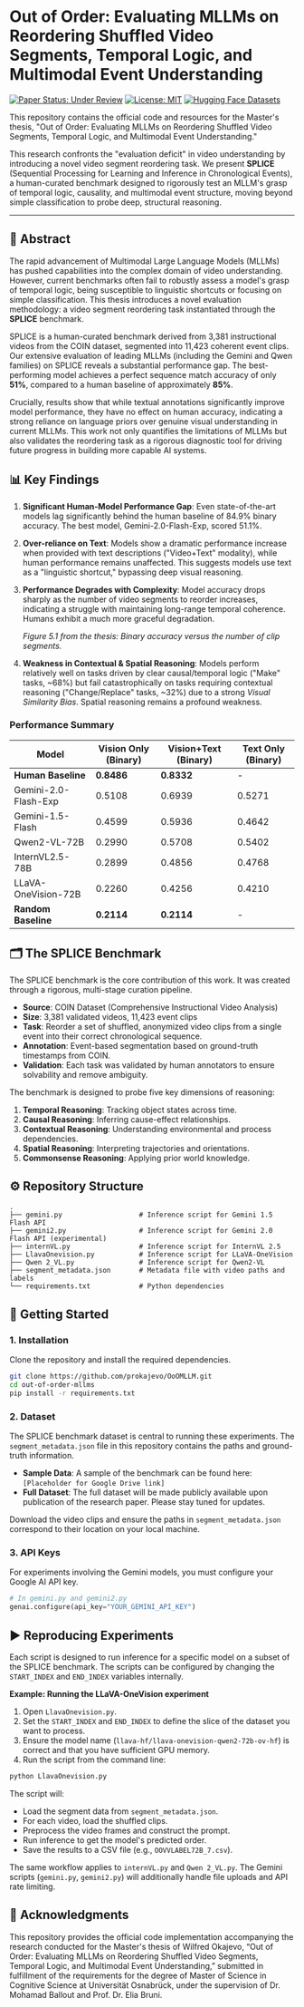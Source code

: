 # Out of Order: Evaluating MLLMs on Reordering Shuffled Video Segments, Temporal Logic, and Multimodal Event Understanding

[![Paper Status: Under Review](https://img.shields.io/badge/Paper%20Status-Under%20Review%20(EMNLP%202025)-blue)](https://openreview.net/forum?id=O5qq8NQbL2)
[![License: MIT](https://img.shields.io/badge/License-MIT-yellow.svg)](https://opensource.org/licenses/MIT)
[![Hugging Face Datasets](https://img.shields.io/badge/%F0%9F%A4%97%20Hugging%20Face-Datasets-blue)](https://huggingface.co/datasets/prokajevo/splice-benchmark)

This repository contains the official code and resources for the Master's thesis, "Out of Order: Evaluating MLLMs on Reordering Shuffled Video Segments, Temporal Logic, and Multimodal Event Understanding."

This research confronts the "evaluation deficit" in video understanding by introducing a novel video segment reordering task. We present **SPLICE** (Sequential Processing for Learning and Inference in Chronological Events), a human-curated benchmark designed to rigorously test an MLLM's grasp of temporal logic, causality, and multimodal event structure, moving beyond simple classification to probe deep, structural reasoning.

---

## 📜 Abstract

The rapid advancement of Multimodal Large Language Models (MLLMs) has pushed capabilities into the complex domain of video understanding. However, current benchmarks often fail to robustly assess a model's grasp of temporal logic, being susceptible to linguistic shortcuts or focusing on simple classification. This thesis introduces a novel evaluation methodology: a video segment reordering task instantiated through the **SPLICE** benchmark.

SPLICE is a human-curated benchmark derived from 3,381 instructional videos from the COIN dataset, segmented into 11,423 coherent event clips. Our extensive evaluation of leading MLLMs (including the Gemini and Qwen families) on SPLICE reveals a substantial performance gap. The best-performing model achieves a perfect sequence match accuracy of only **51%**, compared to a human baseline of approximately **85%**.

Crucially, results show that while textual annotations significantly improve model performance, they have no effect on human accuracy, indicating a strong reliance on language priors over genuine visual understanding in current MLLMs. This work not only quantifies the limitations of MLLMs but also validates the reordering task as a rigorous diagnostic tool for driving future progress in building more capable AI systems.

## 📊 Key Findings

1.  **Significant Human-Model Performance Gap**: Even state-of-the-art models lag significantly behind the human baseline of 84.9% binary accuracy. The best model, Gemini-2.0-Flash-Exp, scored 51.1%.

2.  **Over-reliance on Text**: Models show a dramatic performance increase when provided with text descriptions ("Video+Text" modality), while human performance remains unaffected. This suggests models use text as a "linguistic shortcut," bypassing deep visual reasoning.

3.  **Performance Degrades with Complexity**: Model accuracy drops sharply as the number of video segments to reorder increases, indicating a struggle with maintaining long-range temporal coherence. Humans exhibit a much more graceful degradation.

    
    *Figure 5.1 from the thesis: Binary accuracy versus the number of clip segments.*

4.  **Weakness in Contextual & Spatial Reasoning**: Models perform relatively well on tasks driven by clear causal/temporal logic ("Make" tasks, ~68%) but fail catastrophically on tasks requiring contextual reasoning ("Change/Replace" tasks, ~32%) due to a strong *Visual Similarity Bias*. Spatial reasoning remains a profound weakness.

### Performance Summary

| Model                  | Vision Only (Binary) | Vision+Text (Binary) | Text Only (Binary) |
| ---------------------- | -------------------- | -------------------- | ------------------ |
| **Human Baseline**     | **0.8486**           | **0.8332**           | -                  |
| Gemini-2.0-Flash-Exp   | 0.5108               | 0.6939               | 0.5271             |
| Gemini-1.5-Flash       | 0.4599               | 0.5936               | 0.4642             |
| Qwen2-VL-72B           | 0.2990               | 0.5708               | 0.5402             |
| InternVL2.5-78B        | 0.2899               | 0.4856               | 0.4768             |
| LLaVA-OneVision-72B    | 0.2260               | 0.4256               | 0.4210             |
| **Random Baseline**    | **0.2114**           | **0.2114**           | -                  |

## 🗂️ The SPLICE Benchmark

The SPLICE benchmark is the core contribution of this work. It was created through a rigorous, multi-stage curation pipeline.

-   **Source**: COIN Dataset (Comprehensive Instructional Video Analysis)
-   **Size**: 3,381 validated videos, 11,423 event clips
-   **Task**: Reorder a set of shuffled, anonymized video clips from a single event into their correct chronological sequence.
-   **Annotation**: Event-based segmentation based on ground-truth timestamps from COIN.
-   **Validation**: Each task was validated by human annotators to ensure solvability and remove ambiguity.

The benchmark is designed to probe five key dimensions of reasoning:
1.  **Temporal Reasoning**: Tracking object states across time.
2.  **Causal Reasoning**: Inferring cause-effect relationships.
3.  **Contextual Reasoning**: Understanding environmental and process dependencies.
4.  **Spatial Reasoning**: Interpreting trajectories and orientations.
5.  **Commonsense Reasoning**: Applying prior world knowledge.

## ⚙️ Repository Structure

```
.
├── gemini.py                   # Inference script for Gemini 1.5 Flash API
├── gemini2.py                  # Inference script for Gemini 2.0 Flash API (experimental)
├── internVL.py                 # Inference script for InternVL 2.5
├── LlavaOnevision.py           # Inference script for LLaVA-OneVision
├── Qwen 2_VL.py                # Inference script for Qwen2-VL
├── segment_metadata.json       # Metadata file with video paths and labels
└── requirements.txt            # Python dependencies
```

## 🚀 Getting Started

### 1. Installation

Clone the repository and install the required dependencies.

```bash
git clone https://github.com/prokajevo/OoOMLLM.git
cd out-of-order-mllms
pip install -r requirements.txt
```

### 2. Dataset

The SPLICE benchmark dataset is central to running these experiments. The `segment_metadata.json` file in this repository contains the paths and ground-truth information.

-   **Sample Data**: A sample of the benchmark can be found here: `[Placeholder for Google Drive link]`
-   **Full Dataset**: The full dataset will be made publicly available upon publication of the research paper. Please stay tuned for updates.

Download the video clips and ensure the paths in `segment_metadata.json` correspond to their location on your local machine.

### 3. API Keys

For experiments involving the Gemini models, you must configure your Google AI API key.

```python
# In gemini.py and gemini2.py
genai.configure(api_key="YOUR_GEMINI_API_KEY")
```

## ▶️ Reproducing Experiments

Each script is designed to run inference for a specific model on a subset of the SPLICE benchmark. The scripts can be configured by changing the `START_INDEX` and `END_INDEX` variables internally.

**Example: Running the LLaVA-OneVision experiment**

1.  Open `LlavaOnevision.py`.
2.  Set the `START_INDEX` and `END_INDEX` to define the slice of the dataset you want to process.
3.  Ensure the model name (`llava-hf/llava-onevision-qwen2-72b-ov-hf`) is correct and that you have sufficient GPU memory.
4.  Run the script from the command line:

```bash
python LlavaOnevision.py
```

The script will:
-   Load the segment data from `segment_metadata.json`.
-   For each video, load the shuffled clips.
-   Preprocess the video frames and construct the prompt.
-   Run inference to get the model's predicted order.
-   Save the results to a CSV file (e.g., `OOVVLABEL72B_7.csv`).

The same workflow applies to `internVL.py` and `Qwen 2_VL.py`. The Gemini scripts (`gemini.py`, `gemini2.py`) will additionally handle file uploads and API rate limiting.

## 🙏 Acknowledgments

This repository provides the official code implementation accompanying the research conducted for the Master's thesis of Wilfred Okajevo, “Out of Order: Evaluating MLLMs on Reordering Shuffled Video Segments, Temporal Logic, and Multimodal Event Understanding,” submitted in fulfillment of the requirements for the degree of Master of Science in Cognitive Science at Universität Osnabrück, under the supervision of Dr. Mohamad Ballout and Prof. Dr. Elia Bruni.
